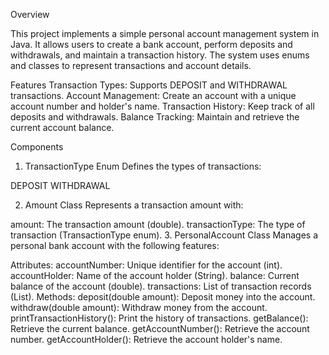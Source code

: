 Overview




This project implements a simple personal account management system in Java. It allows users to create a bank account, perform deposits and withdrawals, and maintain a transaction history. The system uses enums and classes to represent transactions and account details.

Features
Transaction Types: Supports DEPOSIT and WITHDRAWAL transactions.
Account Management: Create an account with a unique account number and holder's name.
Transaction History: Keep track of all deposits and withdrawals.
Balance Tracking: Maintain and retrieve the current account balance.



Components


1. TransactionType Enum
Defines the types of transactions:

DEPOSIT
WITHDRAWAL



2. Amount Class
Represents a transaction amount with:

amount: The transaction amount (double).
transactionType: The type of transaction (TransactionType enum).
3. PersonalAccount Class
Manages a personal bank account with the following features:

Attributes:
accountNumber: Unique identifier for the account (int).
accountHolder: Name of the account holder (String).
balance: Current balance of the account (double).
transactions: List of transaction records (List<Amount>).
Methods:
deposit(double amount): Deposit money into the account.
withdraw(double amount): Withdraw money from the account.
printTransactionHistory(): Print the history of transactions.
getBalance(): Retrieve the current balance.
getAccountNumber(): Retrieve the account number.
getAccountHolder(): Retrieve the account holder's name.

